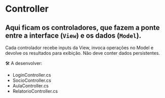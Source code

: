 # Controller

Aqui ficam os controladores, que fazem a ponte entre a interface (`View`) e os dados (`Model`).
---
Cada controlador recebe inputs da View, invoca operações no Model e devolve os resultados para exibição. Não deve conter dados persistentes.

🛠️ A desenvolver:
- LoginController.cs
- SocioController.cs
- AulaController.cs
- RelatorioController.cs
